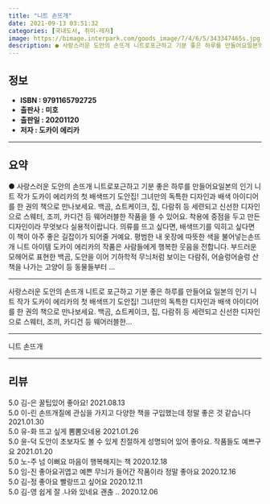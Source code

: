 ```yaml
---
title: "니트 손뜨개"
date: 2021-09-13 03:51:32
categories: [국내도서, 취미-레저]
image: https://bimage.interpark.com/goods_image/7/4/6/5/343347465s.jpg
description: ● 사랑스러운 도안의 손뜨개 니트로포근하고 기분 좋은 하루를 만들어요일본의 인기 니트 작가 도카이 에리카의 첫 배색뜨기 도안집! 그녀만의 독특한 디자인과 배색 아이디어를 한 권의 책으로 만나보세요. 백곰, 쇼트케이크, 집, 다람쥐 등 세련되고 신선한 디자인으로 스웨터, 조끼, 카디건
---
```


## **정보**

- **ISBN : 9791165792725**
- **출판사 : 미호**
- **출판일 : 20201120**
- **저자 : 도카이 에리카**

------



## **요약**

●  사랑스러운 도안의 손뜨개 니트로포근하고 기분 좋은 하루를 만들어요일본의 인기 니트 작가 도카이 에리카의 첫 배색뜨기 도안집! 그녀만의 독특한 디자인과 배색 아이디어를 한 권의 책으로 만나보세요. 백곰, 쇼트케이크, 집, 다람쥐 등 세련되고 신선한 디자인으로 스웨터, 조끼, 카디건 등 웨어러블한 작품을 뜰 수 있어요. 착용에 중점을 두고 만든 디자인이라 무엇보다 실용적이랍니다. 의류를 뜨고 싶다면, 배색뜨기를 익히고 싶다면 이 책이 아주 좋은 길잡이가 되어줄 거예요. 평범한 내 옷장에 따뜻한 색을 불어넣는손뜨개 니트 아이템  도카이 에리카의 작품은 사람들에게 행복한 웃음을 전합니다. 부드러운 모헤어로 표현한 백곰, 도안을 이어 기하학적 무늬처럼 보이는 다람쥐, 어슬렁어슬렁 산책을 나가는 고양이 등 동물들부터 ...

------

사랑스러운 도안의 손뜨개 니트로
포근하고 기분 좋은 하루를 만들어요
일본의 인기 니트 작가 도카이 에리카의 첫 배색뜨기 도안집! 그녀만의 독특한 디자인과 배색 아이디어를 한 권의 책으로 만나보세요. 백곰, 쇼트케이크, 집, 다람쥐 등 세련되고 신선한 디자인으로 스웨터, 조끼, 카디건 등 웨어러블한... 

------


니트 손뜨개 

------


## **리뷰** 

5.0 김-은 꿀팁있어 좋아요! 2021.08.13 <br/>5.0 이-린 손뜨개질에 관심을 가지고 다양한 책을 구입했는데 정말 좋은 것 같습니다 2021.01.30 <br/>5.0 유-화 뜨고 싶게 뽐뽐오네용 2021.01.26 <br/>5.0 윤-덕 도안이 초보자도 볼 수 있게 친절하게 성명되어 있어 좋아요. 작품들도 예쁘구요 2021.01.20 <br/>5.0 노-주 넘 이뻐요 마음이 행복해지는 책 2020.12.18 <br/>5.0 임-진 좋아요귀엽고 예쁜 무늬가 들어간 작품이라 정말 좋아요 2020.12.16 <br/>5.0 김-정 좋아요
빨랑뜨고 싶어요 2020.12.11 <br/>5.0 김-영 쉽게 잘 .나와 있네요
괜춚 .. 2020.12.06 <br/>